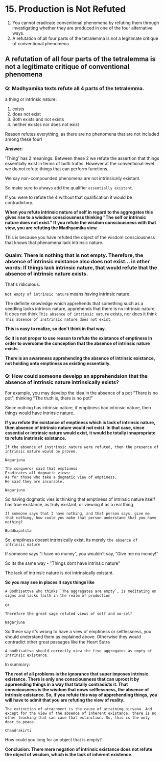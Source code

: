 # 15. Production is Not Refuted

1. You cannot eradicate conventional phenomena by refuting them through
   investigating whether they are produced in one of the four alternative ways.
1. A refutation of all four parts of the tetralemma is not a legitimate critique
   of conventional phenomena

## A refutation of all four parts of the tetralemma is not a legitimate critique of conventional phenomena   

### Q: Madhyamika texts refute all 4 parts of the tetralemma. 

a thing or intrinsic nature:

1. exists
1. does not exist
1. Both exists and not exists
1. neither existss nor does not exist

Reason refutes everything, as there are no phenomena that are not included among these four!

**Answer:**

'Thing' has 2 meanings. Between these 2 we refute the assertion that things essentially exist in terms of both truths. However at the conventional level we do not refute things that can perform functions.

We say non-compounded phenomena are not intrinsically existant.

So make sure to always add the qualifier `essentially existant`.

If you were to refute the 4 without that qualification it would be contradictory.

**When you refute intrinsic nature of self in regard to the aggregates this gives rise to a wisdom consciousness thinking "The self or intrinsic nature does not exist." If you refute the wisdom consciousness with that view, you are refuting the Madhyamika view.**

This is because you have refuted the object of the wisdom consciousness that knows that phenomena lack intrinsic nature.


### Qualm: There is nothing that is not empty. Therefore, the absence of intrinsic existance also does not exist... in other words: If things lack intrinsic nature, that would refute that the absence of intrinsic nature exists.

That's ridiculous.

`Not empty of intrinsic nature` means having intrinsic nature.

The definite knowledge which apprehends that something such as a seedling lacks
intrinsic nature, apprehends that there is no intrinsic nature. It does not
think `This absence of intrinsic nature` exists, nor does it think `This absence
of instrinsic nature does not exist`.

**This is easy to realize, so don't think in that way.**

**So it is not proper to use reason to refute the existance of emptiness in order to overcome the conception that the absence of intrinsic nature exists**

**There is an awareness apprehending the absence of intrinsic existance, not holding onto emptiness as existing essentially.**

### Q: How could someone develpp an apprehendsion that the absence of intrinsic nature intrinsically exists?

For example, you may develop the idea in the absence of a pot "There is no pot",
thinking "The truth is, there is no pot!"

Since nothing has intrinsic nature, if emptiness had intrinsic nature, then
things would have intrinsic nature.

**If you refute the existance of emptiness which is lack of intrinsic nature, then absence of intrinsic nature would not exist. In that case, since essential or intrinsic nature would exist, it would be totally innapropriate to refute instrinsic existance.**

```
If the absence of instrinsic nature were refuted, then the presence of intrinsic nature would be proven.

Nagarjuna
```

```
The conqueror said that emptiness
Eradicates all dogmatic views:
As for those who take a dogmatic view of emptiness,
He said they are incurable.

Nagarjuna
```

So having dogmatic vies is thinking that emptiness of intrinsic nature itself has true existance, as truly existant, or viewing it as a real thing.

```
If someone says that I have nothing, and that person says, give me that nothing, how could you make that person understand that you have nothing?

Buddhapalita
```

So, emptiness doesnt intrinsically exist, its merely `the absence of intrinsic nature`

If someone says "I have no money", you wouldn't say, "Give me no money!"

So its the same way - "Things dont have intrinsic nature"

The lack of intrinsic nature is not intrinsically existant.

**So you may see in places it says things like**

```
A Bodhisattva who thinks `The aggregates are empty`, is meditating on signs and lacks faith in the realm of production
```

or

```
Therefore the great sage refuted views of self and no-self

Nagarjuna
```

So these say it's wrong to have a view of emptiness or selflessness, you should understand them as explained above. Otherwise they would contradict other great passages like the Heart Sutra

```
A bodhisattva should correctly view the five aggregates as empty of intrinsic existance.
```

In summary:

**The root of all problems is the ignorance that super imposes intrinsic existance. There is only one consciousness that can uproot it by appreending things in a way that totally contradicts it. That consciousness is the wisdom that nows selflessness, the absence of intrinsic existance. So, if you refute this way of apprehending things, you will have to admit that you are refuting the view of reality.**

```
The extinction of attachment is the cause of attaining nirvana. And except for the view of the absence of inherent existance, there is no other teaching that can caue that extinction. So, this is the only door to peace.

Chandrakirti
```

How could you long for an object that is empty?

**Conclusion: There mere negation of intrinsic existance does not refute the object of wisdom, which is the lack of inherent existence.**